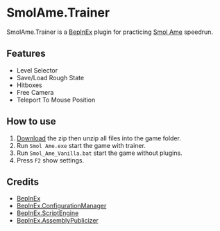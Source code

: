 # SmolAme.Trainer
SmolAme.Trainer is a [BepInEx](https://github.com/BepInEx/BepInEx) plugin for practicing [Smol Ame](https://moocow-games.itch.io/smol-ame) speedrun.

## Features
* Level Selector
* Save/Load Rough State
* Hitboxes
* Free Camera
* Teleport To Mouse Position 

## How to use
1. [Download](https://github.com/DemoJameson/SmolAme.Trainer/releases) the zip then unzip all files into the game folder.
2. Run `Smol Ame.exe` start the game with trainer.
3. Run `Smol_Ame_Vanilla.bat` start the game without plugins.
4. Press `F2` show settings.

## Credits
* [BepInEx](https://github.com/BepInEx/BepInEx)
* [BepInEx.ConfigurationManager](https://github.com/BepInEx/BepInEx.ConfigurationManager)
* [BepInEx.ScriptEngine](https://github.com/BepInEx/BepInEx.Debug#scriptengine)
* [BepInEx.AssemblyPublicizer](https://github.com/BepInEx/BepInEx.AssemblyPublicizer)
